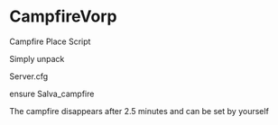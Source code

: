 # CampfireVorp
Campfire Place Script

Simply unpack

Server.cfg

ensure Salva_campfire

The campfire disappears after 2.5 minutes and can be set by yourself
